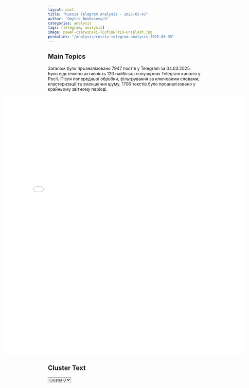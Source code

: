```yaml
---
layout: post
title: "Russia Telegram Analysis - 2025-03-05"
author: "Dmytro Bukhanevych"
categories: analysis
tags: [telegram, analysis]
image: pawel-czerwinski-76ofI8wFtLo-unsplash.jpg
permalink: "/analysis/russia-telegram-analysis-2025-03-05"
---
```


<style>
    /* Adjusting iframe-container styles */
    .wide-iframe-container {
        width: calc(100% + 30vw);  /* Extending the width */
        margin-left: -15vw;       /* Negative margin to push to the left */
        overflow: hidden;         /* In case the iframe content spills over */
    }

    .wide-iframe-container iframe {
        width: 100%;  /* Making the iframe take the full width of its container */
        border: none; /* Removing any borders from the iframe */
    }

    /* Toggle mechanism */
    .hidden {
        display: none;
    }
    
    .show-content-target:checked + .show-content {
        display: block;
    }
</style>

<h2>Main Topics</h2>
<p>Загалом було проаналізовано 7947 постів у Telegram за 04.03.2025. Було відстежено активність 120 найбільш популярних Telegram каналів у Росії. Після попередньої обробки, фільтрування за ключовими словами, кластеризації та зменшення шуму, 1706 текстів було проаналізовано у крайньому звітному періоді.</p>
<!-- Embedding Main Plotly Visualization -->
<div class="wide-iframe-container">
    <iframe src="{{site.baseurl}}/visualizations/2025-03-05/fig_topics_time.html" height="850"></iframe>
</div>


<h2>Cluster Text</h2>

<!-- Dropdown to select a cluster -->
<select id="clusterSelector" onchange="displayClusterText()">
<option value="0">Cluster 0</option><option value="1">Cluster 1</option><option value="2">Cluster 2</option><option value="3">Cluster 3</option><option value="4">Cluster 4</option><option value="5">Cluster 5</option><option value="6">Cluster 6</option><option value="7">Cluster 7</option>
</select>

<!-- Display area for the selected cluster's text -->
<div id="clusterTextDisplay" class="hidden"></div>

<script type="text/javascript">
    var clusterDetails = {"0": "<b>Total Posts:</b> 36<br><b>Date:</b> 2025-03-04 19:35:31+00:00<br><b>Author:</b> bbcrussian<br><b>Link:</b> https://t.me/s/bbcrussian/77380<br><b>Subscribers:</b> 405680<br><b>Text:</b> \u0422\u0435\u043a\u0441\u0442: Reuters: \u0423\u043a\u0440\u0430\u0438\u043d\u0430 \u0438 \u0421\u0428\u0410 \u043f\u043b\u0430\u043d\u0438\u0440\u0443\u044e\u0442 \u043f\u043e\u0434\u043f\u0438\u0441\u0430\u0442\u044c \u0441\u043e\u0433\u043b\u0430\u0448\u0435\u043d\u0438\u0435 \u043e \u043f\u043e\u043b\u0435\u0437\u043d\u044b\u0445 \u0438\u0441\u043a\u043e\u043f\u0430\u0435\u043c\u044b\u0445\u0410\u0434\u043c\u0438\u043d\u0438\u0441\u0442\u0440\u0430\u0446\u0438\u044f \u043f\u0440\u0435\u0437\u0438\u0434\u0435\u043d\u0442\u0430 \u0421\u0428\u0410 \u0414\u043e\u043d\u0430\u043b\u044c\u0434\u0430 \u0422\u0440\u0430\u043c\u043f\u0430 \u043f\u043b\u0430\u043d\u0438\u0440\u0443\u0435\u0442 \u043f\u043e\u0434\u043f\u0438\u0441\u0430\u0442\u044c \u0441\u043e\u0433\u043b\u0430\u0448\u0435\u043d\u0438\u0435 \u0441 \u041a\u0438\u0435\u0432\u043e\u043c \u043e \u0434\u043e\u0441\u0442\u0443\u043f\u0435 \u0421\u043e\u0435\u0434\u0438\u043d\u0435\u043d\u043d\u044b\u0445 \u0428\u0442\u0430\u0442\u043e\u0432 \u043a \u0443\u043a\u0440\u0430\u0438\u043d\u0441\u043a\u0438\u043c \u043c\u0438\u043d\u0435\u0440\u0430\u043b\u044c\u043d\u044b\u043c \u0440\u0435\u0441\u0443\u0440\u0441\u0430\u043c, \u0441\u043e\u043e\u0431\u0449\u0438\u043b\u0438 \u0430\u0433\u0435\u043d\u0442\u0441\u0442\u0432\u0443 Reuters \u0447\u0435\u0442\u044b\u0440\u0435 \u0447\u0435\u043b\u043e\u0432\u0435\u043a\u0430, \u0437\u043d\u0430\u043a\u043e\u043c\u044b\u0435 \u0441 \u0441\u0438\u0442\u0443\u0430\u0446\u0438\u0435\u0439.\u041f\u043e \u0434\u0430\u043d\u043d\u044b\u043c \u0442\u0440\u0435\u0445 \u0438\u0441\u0442\u043e\u0447\u043d\u0438\u043a\u043e\u0432 \u0438\u0437\u0434\u0430\u043d\u0438\u044f, \u043f\u0440\u0435\u0437\u0438\u0434\u0435\u043d\u0442 \u0422\u0440\u0430\u043c\u043f \u0441\u043a\u0430\u0437\u0430\u043b \u0441\u0432\u043e\u0438\u043c \u0441\u043e\u0432\u0435\u0442\u043d\u0438\u043a\u0430\u043c, \u0447\u0442\u043e \u0445\u043e\u0447\u0435\u0442 \u043e\u0431\u044a\u044f\u0432\u0438\u0442\u044c \u043e \u0441\u0434\u0435\u043b\u043a\u0435 \u0432 \u0441\u0432\u043e\u0435\u043c \u0432\u044b\u0441\u0442\u0443\u043f\u043b\u0435\u043d\u0438\u0438 \u043f\u0435\u0440\u0435\u0434 \u041a\u043e\u043d\u0433\u0440\u0435\u0441\u0441\u043e\u043c \u0432\u043e \u0432\u0442\u043e\u0440\u043d\u0438\u043a \u0432\u0435\u0447\u0435\u0440\u043e\u043c.\u041e\u0434\u043d\u0430\u043a\u043e \u0438\u0441\u0442\u043e\u0447\u043d\u0438\u043a\u0438 Reuters \u0443\u043a\u0430\u0437\u044b\u0432\u0430\u044e\u0442, \u0447\u0442\u043e \u0441\u043e\u0433\u043b\u0430\u0448\u0435\u043d\u0438\u0435 \u0435\u0449\u0435 \u043d\u0435 \u043f\u043e\u0434\u043f\u0438\u0441\u0430\u043d\u043e \u0438 \u0441\u0438\u0442\u0443\u0430\u0446\u0438\u044f \u043c\u043e\u0436\u0435\u0442 \u0438\u0437\u043c\u0435\u043d\u0438\u0442\u044c\u0441\u044f.\ud83d\udd17 Telegram | WhatsApp | YouTube | \u0420\u0430\u0441\u0441\u044b\u043b\u043a\u0430 | \u0421\u0430\u0439\u0442 \u0431\u0435\u0437 VPN", "1": "<b>Total Posts:</b> 714<br><b>Date:</b> 2025-03-04 08:27:57+00:00<br><b>Author:</b> olegtsarov<br><b>Link:</b> https://t.me/s/olegtsarov/24338<br><b>Subscribers:</b> 366763<br><b>Text:</b> \u0422\u0435\u043a\u0441\u0442: \u0421\u0428\u0410 \u043f\u0440\u0438\u043e\u0441\u0442\u0430\u043d\u0430\u0432\u043b\u0438\u0432\u0430\u044e\u0442 \u043e\u043a\u0430\u0437\u0430\u043d\u0438\u0435 \u0432\u043e\u0435\u043d\u043d\u043e\u0439 \u043f\u043e\u043c\u043e\u0449\u0438 \u0423\u043a\u0440\u0430\u0438\u043d\u0435. \u0421 \u0444\u043e\u0440\u043c\u0443\u043b\u0438\u0440\u043e\u0432\u043a\u043e\u0439 \u2014 \u00ab\u0434\u043e \u0442\u0435\u0445 \u043f\u043e\u0440, \u043f\u043e\u043a\u0430 \u0422\u0440\u0430\u043c\u043f \u043d\u0435 \u0443\u0431\u0435\u0434\u0438\u0442\u0441\u044f \u0432 \u0441\u0442\u0440\u0435\u043c\u043b\u0435\u043d\u0438\u0438 \u0417\u0435\u043b\u0435\u043d\u0441\u043a\u043e\u0433\u043e \u043a \u043c\u0438\u0440\u0443\u00bb, \u2014 \u043f\u0438\u0448\u0435\u0442 Wall Street Journal.\u0420\u0435\u0448\u0435\u043d\u0438\u0435 \u0431\u044b\u043b\u043e \u043f\u0440\u0438\u043d\u044f\u0442\u043e \u043f\u043e\u0441\u043b\u0435 \u043d\u0435\u0441\u043a\u043e\u043b\u044c\u043a\u0438\u0445 \u0441\u043e\u0432\u0435\u0449\u0430\u043d\u0438\u0439 \u0432\u043d\u0443\u0442\u0440\u0438 \u0430\u0434\u043c\u0438\u043d\u0438\u0441\u0442\u0440\u0430\u0446\u0438\u0438, \u0435\u0433\u043e \u043f\u043e\u0434\u0434\u0435\u0440\u0436\u0430\u043b\u0438 \u0432\u0441\u0435 \u0441\u043e\u0432\u0435\u0442\u043d\u0438\u043a\u0438 \u0422\u0440\u0430\u043c\u043f\u0430 \u043f\u043e \u043d\u0430\u0446\u0438\u043e\u043d\u0430\u043b\u044c\u043d\u043e\u0439 \u0431\u0435\u0437\u043e\u043f\u0430\u0441\u043d\u043e\u0441\u0442\u0438.\u0423 \u043a\u043e\u043c\u0430\u043d\u0434\u044b \u0422\u0440\u0430\u043c\u043f\u0430, \u043f\u043e \u0441\u043b\u043e\u0432\u0430\u043c \u0438\u0441\u0442\u043e\u0447\u043d\u0438\u043a\u043e\u0432 WSJ, \u0441\u043b\u043e\u0436\u0438\u043b\u043e\u0441\u044c \u0432\u043f\u0435\u0447\u0430\u0442\u043b\u0435\u043d\u0438\u0435, \u0447\u0442\u043e \u0423\u043a\u0440\u0430\u0438\u043d\u0430 \u043d\u0435 \u0432\u043e\u0441\u043f\u0440\u0438\u043d\u0438\u043c\u0430\u0435\u0442 \u0432\u0441\u0435\u0440\u044c\u0435\u0437 \u043d\u0430\u043c\u0435\u0440\u0435\u043d\u0438\u0435 \u0421\u0428\u0410 \u043f\u0440\u0435\u043a\u0440\u0430\u0442\u0438\u0442\u044c \u0432\u043e\u0439\u043d\u0443. \u041f\u0440\u0438\u043e\u0441\u0442\u0430\u043d\u043e\u0432\u043a\u0430 \u043f\u043e\u043c\u043e\u0449\u0438 \u0434\u043e\u043b\u0436\u043d\u0430, \u043f\u043e \u043c\u043d\u0435\u043d\u0438\u044e \u0441\u043e\u0431\u0435\u0441\u0435\u0434\u043d\u0438\u043a\u043e\u0432 \u0438\u0437\u0434\u0430\u043d\u0438\u044f, \u043e\u043a\u043e\u043d\u0447\u0430\u0442\u0435\u043b\u044c\u043d\u043e \u043e\u0442\u0440\u0435\u0437\u0432\u0438\u0442\u044c \u041a\u0438\u0435\u0432. \u0412\u0447\u0435\u0440\u0430\u0448\u043d\u0435\u0435 \u0437\u0430\u044f\u0432\u043b\u0435\u043d\u0438\u0435 \u0417\u0435\u043b\u0435\u043d\u0441\u043a\u043e\u0433\u043e \u043e \u0442\u043e\u043c, \u0447\u0442\u043e \u0432\u043e\u0439\u043d\u0430 \u0434\u0430\u043b\u0435\u043a\u0430 \u043e\u0442 \u0437\u0430\u0432\u0435\u0440\u0448\u0435\u043d\u0438\u044f, \u0443\u0431\u0435\u0434\u0438\u043b\u043e \u0422\u0440\u0430\u043c\u043f\u0430 \u0432 \u0442\u043e\u043c, \u0447\u0442\u043e \u0443\u043a\u0440\u0430\u0438\u043d\u0441\u043a\u0438\u0439 \u043f\u0440\u0435\u0437\u0438\u0434\u0435\u043d\u0442 \u0430\u0431\u0441\u043e\u043b\u044e\u0442\u043d\u043e \u043d\u0435 \u043f\u043e\u043d\u0438\u043c\u0430\u0435\u0442 \u0442\u0435\u043a\u0443\u0449\u0435\u0439 \u043f\u043e\u043b\u0438\u0442\u0438\u043a\u0438 \u0421\u0428\u0410.\u0418\u043d\u0442\u0435\u0440\u0435\u0441\u043d\u043e, \u0447\u0442\u043e, \u043f\u043e \u0438\u043d\u0444\u043e\u0440\u043c\u0430\u0446\u0438\u0438 WSJ, \u0433\u043e\u0441\u0441\u0435\u043a\u0440\u0435\u0442\u0430\u0440\u044c \u041c\u0430\u0440\u043a\u043e \u0420\u0443\u0431\u0438\u043e \u0440\u0430\u043d\u0435\u0435 \u043f\u043e\u0434\u043f\u0438\u0441\u0430\u043b \u043f\u0440\u0438\u043a\u0430\u0437, \u043a\u043e\u0442\u043e\u0440\u044b\u0439 \u043f\u043e\u0437\u0432\u043e\u043b\u044f\u043b \u0438\u0441\u043a\u043b\u044e\u0447\u0438\u0442\u044c \u0423\u043a\u0440\u0430\u0438\u043d\u0443 \u0438\u0437 \u0432\u0432\u0435\u0434\u0451\u043d\u043d\u043e\u0433\u043e \u0422\u0440\u0430\u043c\u043f\u043e\u043c \u043e\u0431\u0449\u0435\u0433\u043e \u0437\u0430\u043f\u0440\u0435\u0442\u0430 \u043d\u0430 \u0438\u043d\u043e\u0441\u0442\u0440\u0430\u043d\u043d\u0443\u044e \u043f\u043e\u043c\u043e\u0449\u044c. \u041e\u0434\u043d\u0430\u043a\u043e \u0432\u044b\u0441\u043e\u043a\u043e\u043f\u043e\u0441\u0442\u0430\u0432\u043b\u0435\u043d\u043d\u044b\u0439 \u0441\u043e\u0442\u0440\u0443\u0434\u043d\u0438\u043a \u0413\u043e\u0441\u0434\u0435\u043f\u0430\u0440\u0442\u0430\u043c\u0435\u043d\u0442\u0430 \u041f\u0438\u0442\u0435\u0440 \u041c\u0430\u0440\u043e\u043a\u043a\u043e \u043f\u0440\u043e\u0441\u0442\u043e \u043d\u0435 \u043f\u0435\u0440\u0435\u0434\u0430\u043b \u0441\u043e\u043e\u0442\u0432\u0435\u0442\u0441\u0442\u0432\u0443\u044e\u0449\u0435\u0435 \u043f\u0438\u0441\u044c\u043c\u043e \u0432 \u041f\u0435\u043d\u0442\u0430\u0433\u043e\u043d \u2014 \u0438 \u0442\u0430\u043c \u043d\u0435 \u0443\u0437\u043d\u0430\u043b\u0438, \u0447\u0442\u043e \u043f\u043e\u043c\u043e\u0449\u044c \u0423\u043a\u0440\u0430\u0438\u043d\u0435 \u043c\u043e\u0436\u043d\u043e \u043f\u0440\u043e\u0434\u043e\u043b\u0436\u0430\u0442\u044c. \u041c\u0430\u0440\u043e\u043a\u043a\u043e \u043d\u0430\u0437\u044b\u0432\u0430\u044e\u0442 \u0441\u0430\u043c\u044b\u043c \u0432\u043b\u0438\u044f\u0442\u0435\u043b\u044c\u043d\u044b\u043c \u0447\u0435\u043b\u043e\u0432\u0435\u043a\u043e\u043c \u0432 \u0413\u043e\u0441\u0434\u0435\u043f\u0435, \u0438\u043c\u0435\u043d\u043d\u043e \u043e\u043d \u0437\u0430\u043d\u0438\u043c\u0430\u0435\u0442\u0441\u044f \u0440\u0430\u0437\u0433\u0440\u043e\u043c\u043e\u043c USAID, \u0432 \u043a\u043e\u0442\u043e\u0440\u043e\u043c \u0440\u0430\u043d\u0435\u0435 \u0440\u0430\u0431\u043e\u0442\u0430\u043b. \u041c\u0430\u0440\u043e\u043a\u043a\u043e \u0447\u0430\u0441\u0442\u043e \u0445\u0430\u0440\u0430\u043a\u0442\u0435\u0440\u0438\u0437\u0443\u044e\u0442 \u043a\u0430\u043a \u00ab\u0445\u0440\u0438\u0441\u0442\u0438\u0430\u043d\u0441\u043a\u043e\u0433\u043e \u043d\u0430\u0446\u0438\u043e\u043d\u0430\u043b\u0438\u0441\u0442\u0430\u00bb, \u043f\u0440\u0438\u043e\u0440\u0438\u0442\u0435\u0442\u043e\u043c \u0434\u043b\u044f \u043a\u043e\u0442\u043e\u0440\u043e\u0433\u043e \u044f\u0432\u043b\u044f\u0435\u0442\u0441\u044f \u043f\u043e\u0434\u0434\u0435\u0440\u0436\u043a\u0430 \u043a\u043e\u043d\u0441\u0435\u0440\u0432\u0430\u0442\u0438\u0432\u043d\u044b\u0445 \u0445\u0440\u0438\u0441\u0442\u0438\u0430\u043d\u0441\u043a\u0438\u0445 \u043e\u0440\u0433\u0430\u043d\u0438\u0437\u0430\u0446\u0438\u0439 \u0438 \u0441\u0442\u0440\u0443\u043a\u0442\u0443\u0440 \u043f\u043e \u0432\u0441\u0435\u043c\u0443 \u043c\u0438\u0440\u0443.\u041c\u043e\u043b\u043e\u0434\u0435\u0446 \u041c\u0430\u0440\u043e\u043a\u043a\u043e! \u041e\u0431\u0440\u0430\u0442\u0438\u0442\u0435 \u043d\u0430 \u043d\u0435\u0433\u043e \u0432\u043d\u0438\u043c\u0430\u043d\u0438\u0435. \u041f\u0440\u0430\u0432\u0438\u043b\u044c\u043d\u044b\u0439 \u0447\u0435\u043b\u043e\u0432\u0435\u043a. \u041e\u043b\u0435\u0433 \u0426\u0430\u0440\u0451\u0432. \u041f\u043e\u0434\u043f\u0438\u0441\u0430\u0442\u044c\u0441\u044f.", "2": "<b>Total Posts:</b> 98<br><b>Date:</b> 2025-03-04 19:35:12+00:00<br><b>Author:</b> ssrossiiskiinovosti<br><b>Link:</b> https://t.me/s/ssrossiiskiinovosti/1211<br><b>Subscribers:</b> 617254<br><b>Text:</b> \u0422\u0435\u043a\u0441\u0442: \u26a1\ufe0f\u0421\u0428\u0410 \u043d\u0430\u0447\u0430\u043b\u0438 \u0442\u043e\u0440\u0433\u043e\u0432\u0443\u044e \u0432\u043e\u0439\u043d\u0443 \u043f\u0440\u043e\u0442\u0438\u0432 \u041a\u0430\u043d\u0430\u0434\u044b, \u041e\u0442\u0442\u0430\u0432\u0430 \u0432\u0432\u0435\u043b\u0430 \u043e\u0442\u0432\u0435\u0442\u043d\u044b\u0435 \u043f\u043e\u0448\u043b\u0438\u043d\u044b \u043f\u0440\u043e\u0442\u0438\u0432 \u0412\u0430\u0448\u0438\u043d\u0433\u0442\u043e\u043d\u0430, \u2014 \u043f\u0440\u0435\u043c\u044c\u0435\u0440-\u043c\u0438\u043d\u0438\u0441\u0442\u0440 \u041a\u0430\u043d\u0430\u0434\u044b \u0422\u0440\u044e\u0434\u043e.\u0422\u0440\u044e\u0434\u043e \u0437\u0430\u044f\u0432\u0438\u043b, \u0447\u0442\u043e \u041a\u0430\u043d\u0430\u0434\u0430 \u0432\u0432\u043e\u0434\u0438\u0442 25% \u043f\u043e\u0448\u043b\u0438\u043d\u044b \u043f\u0440\u043e\u0442\u0438\u0432 \u0430\u043c\u0435\u0440\u0438\u043a\u0430\u043d\u0441\u043a\u0438\u0445 \u0442\u043e\u0432\u0430\u0440\u043e\u0432 \u0441\u0442\u043e\u0438\u043c\u043e\u0441\u0442\u044c\u044e \u0432 155 \u043c\u0438\u043b\u043b\u0438\u0430\u0440\u0434\u043e\u0432 \u0434\u043e\u043b\u043b\u0430\u0440\u043e\u0432.\u041a\u0430\u043d\u0430\u0434\u0430 \u043f\u043e\u0434\u0430\u043b\u0430 \u0438\u0441\u043a \u0432 \u0412\u0422\u041e \u0438\u0437-\u0437\u0430 \u0432\u0432\u0435\u0434\u0435\u043d\u0438\u044f \u0421\u0428\u0410 \u0442\u0430\u0440\u0438\u0444\u043e\u0432 \u043d\u0430 \u043a\u0430\u043d\u0430\u0434\u0441\u043a\u0438\u0435 \u0442\u043e\u0432\u0430\u0440\u044b, \u0434\u043e\u0431\u0430\u0432\u0438\u043b \u043e\u043d.\ud83c\udf99\u0421\u0438\u043b\u0430 \u0421\u043b\u043e\u0432\u0430", "3": "<b>Total Posts:</b> 456<br><b>Date:</b> 2025-03-04 06:47:58+00:00<br><b>Author:</b> olegtsarov<br><b>Link:</b> https://t.me/s/olegtsarov/24316<br><b>Subscribers:</b> 366763<br><b>Text:</b> \u0422\u0435\u043a\u0441\u0442: \u0417\u0430 \u043d\u043e\u0447\u044c \u043d\u0430\u0448\u0430 \u041f\u0412\u041e \u043f\u0435\u0440\u0435\u0445\u0432\u0430\u0442\u0438\u043b\u0430/\u0443\u043d\u0438\u0447\u0442\u043e\u0436\u0438\u043b\u0430 18 \u0443\u043a\u0440\u0430\u0438\u043d\u0441\u043a\u0438\u0445 \u0411\u041f\u041b\u0410: 10 \u2013 \u043d\u0430\u0434 \u0420\u043e\u0441\u0442\u043e\u0432\u0441\u043a\u043e\u0439 \u043e\u0431\u043b, \u0442\u0440\u0438 \u2013 \u043d\u0430\u0434 \u0412\u043e\u0440\u043e\u043d\u0435\u0436\u0441\u043a\u043e\u0439, \u0434\u0432\u0430 \u2013 \u043d\u0430\u0434 \u0421\u0430\u043c\u0430\u0440\u0441\u043a\u043e\u0439 \u0438 \u043f\u043e \u043e\u0434\u043d\u043e\u043c\u0443 \u0411\u041f\u041b\u0410 \u2013 \u043d\u0430\u0434 \u041a\u0443\u0440\u0441\u043a\u043e\u0439, \u0411\u0435\u043b\u0433\u043e\u0440\u043e\u0434\u0441\u043a\u043e\u0439 \u0438 \u0410\u0441\u0442\u0440\u0430\u0445\u0430\u043d\u0441\u043a\u043e\u0439 \u043e\u0431\u043b.\u25aa\ufe0f\u0418\u0437-\u0437\u0430 \u0430\u0442\u0430\u043a\u0438 \u0434\u0440\u043e\u043d\u043e\u0432 \u0437\u0430\u0433\u043e\u0440\u0435\u043b\u0441\u044f \u043d\u0435\u0444\u0442\u0435\u043f\u0440\u043e\u0432\u043e\u0434, \u0430 \u0442\u0430\u043a\u0436\u0435 \u0441\u043a\u043b\u0430\u0434 \u043d\u0430 \u043f\u0440\u043e\u043c\u043f\u0440\u0435\u0434\u043f\u0440\u0438\u044f\u0442\u0438\u0438 \u0432 \u0420\u043e\u0441\u0442\u043e\u0432\u0441\u043a\u043e\u0439 \u043e\u0431\u043b. \u041f\u0435\u0440\u0441\u043e\u043d\u0430\u043b \u044d\u0432\u0430\u043a\u0443\u0438\u0440\u043e\u0432\u0430\u043d,\u043f\u043e\u0436\u0430\u0440\u044b \u043b\u043e\u043a\u0430\u043b\u0438\u0437\u043e\u0432\u0430\u043d\u044b (\u0444\u043e\u0442\u043e 1-3). \u0416\u0438\u0442\u0435\u043b\u0438 \u041d\u043e\u0432\u043e\u0448\u0430\u0445\u0442\u0438\u043d\u0441\u043a\u0430 \u0441\u043e\u043e\u0431\u0449\u0430\u043b\u0438 \u043e \u0432\u0437\u0440\u044b\u0432\u0430\u0445. \u25aa\ufe0f\u041f\u043e \u043a\u0430\u0434\u0440\u0430\u043c \u043c\u0435\u0441\u0442\u043d\u044b\u0445 \u0436\u0438\u0442\u0435\u043b\u0435\u0439 \u043c\u043e\u0436\u043d\u043e \u043f\u0440\u0435\u0434\u043f\u043e\u043b\u043e\u0436\u0438\u0442\u044c \u043e\u0431 \u0430\u0442\u0430\u043a\u0435 \u043d\u0430 \u041d\u041f\u0417 \u0432 \u0421\u044b\u0437\u0440\u0430\u043d\u0438. \u041e\u0434\u043d\u0430\u043a\u043e \u043e\u0444\u0438\u0446\u0438\u0430\u043b\u044c\u043d\u043e\u0439 \u0438\u043d\u0444\u043e\u0440\u043c\u0430\u0446\u0438\u0438 \u043e \u043f\u043e\u0436\u0430\u0440\u0435 \u0437\u0430\u0432\u043e\u0434\u0435 \u043d\u0435 \u0431\u044b\u043b\u043e. \u25aa\ufe0f\u0412\u0435\u0447\u0435\u0440\u043e\u043c \u0431\u0435\u0441\u043f\u0438\u043b\u043e\u0442\u043d\u0438\u043a\u0438 \u043d\u0430\u043d\u0435\u0441\u043b\u0438 \u0443\u0434\u0430\u0440 \u043f\u043e \u043f\u044f\u0442\u0438 \u0441\u0451\u043b\u0430\u043c \u0411\u0435\u043b\u0433\u043e\u0440\u043e\u0434\u0441\u043a\u043e\u0439 \u043e\u0431\u043b (\u0444\u043e\u0442\u043e 4). \u0412 \u0441\u0435\u043b\u0435 \u0420\u0435\u043f\u044f\u0445\u043e\u0432\u043a\u0430 \u0434\u0440\u043e\u043d \u0443\u0434\u0430\u0440\u0438\u043b \u043f\u043e \u0434\u0432\u0438\u0436\u0443\u0449\u0435\u043c\u0443\u0441\u044f \u043b\u0435\u0433\u043a\u043e\u0432\u043e\u043c\u0443 \u0430\u0432\u0442\u043e\u043c\u043e\u0431\u0438\u043b\u044e. \u0420\u0430\u043d\u0435\u043d\u044b \u0434\u0432\u043e\u0435\u25aa\ufe0f\u041f\u043e \u0414\u041d\u0420 \u043f\u0440\u043e\u0442\u0438\u0432\u043d\u0438\u043a \u0432\u044b\u043f\u0443\u0441\u0442\u0438\u043b 67 \u0431\u043e\u0435\u043f\u0440\u0438\u043f\u0430\u0441\u043e\u0432. \u041f\u043e\u0433\u0438\u0431 \u043c\u0438\u0440\u043d\u044b\u0439 \u0436\u0438\u0442\u0435\u043b\u044c, \u0442\u0440\u0438 \u0447\u0435\u043b\u043e\u0432\u0435\u043a\u0430 \u0440\u0430\u043d\u0435\u043d\u044b. \u25aa\ufe0f\u0412\u0447\u0435\u0440\u0430\u0448\u043d\u0438\u043c\u0438 \u043e\u0431\u0441\u0442\u0440\u0435\u043b\u0430\u043c\u0438 \u0440\u0430\u043d\u0435\u043d\u044b \u0442\u0440\u0438 \u043c\u0438\u0440\u043d\u044b\u0445 \u0436\u0438\u0442\u0435\u043b\u044f \u0425\u0435\u0440\u0441\u043e\u043d\u0441\u043a\u043e\u0439 \u043e\u0431\u043b. \u041d\u0435\u0441\u043c\u043e\u0442\u0440\u044f \u043d\u0430 \u043c\u0438\u043d\u043e\u043c\u0435\u0442\u043d\u044b\u0435 \u043e\u0431\u0441\u0442\u0440\u0435\u043b\u044b, \u043f\u0440\u043e\u0434\u043e\u043b\u0436\u0430\u044e\u0442 \u0440\u0430\u0431\u043e\u0442\u0430\u044e\u0442 \u043a\u043e\u043c\u043c\u0443\u043d\u0430\u043b\u044c\u043d\u044b\u0435 \u0441\u043b\u0443\u0436\u0431\u044b \u041d\u043e\u0432\u044b\u0439 \u041a\u0430\u0445\u043e\u0432\u043a\u0438 (\u0444\u043e\u0442\u043e 5). \u25aa\ufe0f\u041c\u0430\u0441\u0441\u043e\u0432\u044b\u0439 \u043d\u0430\u043b\u0435\u0442 \u0434\u0440\u043e\u043d\u043e\u0432 \u043f\u043e \u0442\u0435\u0440\u0440\u0438\u0442\u043e\u0440\u0438\u0438 \u041b\u041d\u0420 \u043f\u0440\u0438\u0432\u0435\u043b \u043a \u0433\u0438\u0431\u0435\u043b\u0438 \u043c\u0438\u0440\u043d\u043e\u0433\u043e \u0436\u0438\u0442\u0435\u043b\u044f, \u0435\u0449\u0435 \u0432\u043e\u0441\u0435\u043c\u044c \u0440\u0430\u043d\u0435\u043d\u044b (\u0432\u0438\u0434\u0435\u043e 6). \u0418\u0437-\u0437\u0430 \u0443\u0433\u0440\u043e\u0437 \u0430\u0442\u0430\u043a \u0411\u041f\u041b\u0410 \u0441 \u0441\u0435\u0433\u043e\u0434\u043d\u044f\u0448\u043d\u0435\u0433\u043e \u0434\u043d\u044f \u043f\u0440\u0438\u043e\u0441\u0442\u0430\u043d\u0430\u0432\u043b\u0438\u0432\u0430\u0435\u0442\u0441\u044f \u0434\u0432\u0438\u0436\u0435\u043d\u0438\u0435 \u0442\u0440\u0430\u043d\u0441\u043f\u043e\u0440\u0442\u0430 \u0432 \u0421\u0432\u0430\u0442\u043e\u0432\u0441\u043a\u043e\u043c \u043e\u043a\u0440\u0443\u0433\u0435.\u041e\u043b\u0435\u0433 \u0426\u0430\u0440\u0451\u0432. \u041f\u043e\u0434\u043f\u0438\u0441\u0430\u0442\u044c\u0441\u044f.", "4": "<b>Total Posts:</b> 49<br><b>Date:</b> 2025-03-04 16:44:05+00:00<br><b>Author:</b> readovkanews<br><b>Link:</b> https://t.me/s/readovkanews/93675<br><b>Subscribers:</b> 2720635<br><b>Text:</b> \u0422\u0435\u043a\u0441\u0442: \u2757\ufe0f\u041f\u0443\u0442\u0438\u043d \u0441\u043e\u0433\u043b\u0430\u0441\u0438\u043b\u0441\u044f \u0432\u044b\u0441\u0442\u0443\u043f\u0438\u0442\u044c \u043f\u043e\u0441\u0440\u0435\u0434\u043d\u0438\u043a\u043e\u043c \u043c\u0435\u0436\u0434\u0443 \u0418\u0440\u0430\u043d\u043e\u043c \u0438 \u0421\u0428\u0410 \u043d\u0430 \u043f\u0435\u0440\u0435\u0433\u043e\u0432\u043e\u0440\u0430\u0445 \u043f\u043e \u043e\u0431\u0441\u0443\u0436\u0434\u0435\u043d\u0438\u044e \u044f\u0434\u0435\u0440\u043d\u043e\u0433\u043e \u043e\u0440\u0443\u0436\u0438\u044f\u041f\u0440\u0435\u0441\u0441-\u0441\u0435\u043a\u0440\u0435\u0442\u0430\u0440\u044c \u043f\u0440\u0435\u0437\u0438\u0434\u0435\u043d\u0442\u0430 \u0420\u0424 \u041f\u0435\u0441\u043a\u043e\u0432 \u0441\u043e\u043e\u0431\u0449\u0438\u043b, \u0447\u0442\u043e \u0412\u043b\u0430\u0434\u0438\u043c\u0438\u0440 \u041f\u0443\u0442\u0438\u043d \u0441\u043e\u0433\u043b\u0430\u0441\u0438\u043b\u0441\u044f \u0432\u044b\u0441\u0442\u0443\u043f\u0438\u0442\u044c \u043f\u043e\u0441\u0440\u0435\u0434\u043d\u0438\u043a\u043e\u043c \u043c\u0435\u0436\u0434\u0443 \u0418\u0440\u0430\u043d\u043e\u043c \u0438 \u0421\u0428\u0410 \u043d\u0430 \u043f\u0435\u0440\u0435\u0433\u043e\u0432\u043e\u0440\u0430\u0445 \u043f\u043e \u043e\u0431\u0441\u0443\u0436\u0434\u0435\u043d\u0438\u044e \u044f\u0434\u0435\u0440\u043d\u043e\u0433\u043e \u043e\u0440\u0443\u0436\u0438\u044f. \u041f\u043e\u043c\u043e\u0449\u043d\u0438\u043a \u043f\u0440\u0435\u0437\u0438\u0434\u0435\u043d\u0442\u0430 \u0423\u0448\u0430\u043a\u043e\u0432 \u0442\u0430\u043a\u0436\u0435 \u0440\u0430\u0441\u0441\u043a\u0430\u0437\u0430\u043b \u043f\u0440\u0435\u0441\u0441\u0435, \u0447\u0442\u043e \u043f\u0440\u0435\u0434\u0441\u0442\u0430\u0432\u0438\u0442\u0435\u043b\u0438 \u0420\u043e\u0441\u0441\u0438\u0438 \u0438 \u0421\u0428\u0410 \u0432 \u042d\u0440-\u0420\u0438\u044f\u0434\u0435 \u0434\u043e\u0433\u043e\u0432\u043e\u0440\u0438\u043b\u0438\u0441\u044c \u043f\u0440\u043e\u0432\u0435\u0441\u0442\u0438 \u043e\u0442\u0434\u0435\u043b\u044c\u043d\u044b\u0435 \u043f\u0435\u0440\u0435\u0433\u043e\u0432\u043e\u0440\u044b \u043f\u043e \u0441\u0438\u0442\u0443\u0430\u0446\u0438\u0438 \u0432\u043e\u043a\u0440\u0443\u0433 \u0418\u0440\u0430\u043d\u0430.", "5": "<b>Total Posts:</b> 35<br><b>Date:</b> 2025-03-04 13:51:10+00:00<br><b>Author:</b> shot_shot<br><b>Link:</b> https://t.me/s/shot_shot/78008<br><b>Subscribers:</b> 1246674<br><b>Text:</b> \u0422\u0435\u043a\u0441\u0442: \u0412\u043b\u0430\u0434\u0438\u043c\u0438\u0440 \u041f\u0443\u0442\u0438\u043d \u043f\u0440\u043e\u0432\u043e\u0434\u0438\u0442 \u043f\u0435\u0440\u0435\u0433\u043e\u0432\u043e\u0440\u044b \u0441 \u043f\u0440\u0435\u043c\u044c\u0435\u0440-\u043c\u0438\u043d\u0438\u0441\u0442\u0440\u043e\u043c \u041c\u044c\u044f\u043d\u043c\u044b\u0412 \u0445\u043e\u0434\u0435 \u0431\u0435\u0441\u0435\u0434\u044b \u043f\u0440\u0435\u0437\u0438\u0434\u0435\u043d\u0442 \u0420\u043e\u0441\u0441\u0438\u0438 \u043f\u043e\u0431\u043b\u0430\u0433\u043e\u0434\u0430\u0440\u0438\u043b \u0437\u0430 \u0448\u0435\u0441\u0442\u044c \u0441\u043b\u043e\u043d\u044f\u0442, \u043a\u043e\u0442\u043e\u0440\u044b\u0445 \u041c\u044c\u044f\u043d\u043c\u0430 \u043f\u043e\u0434\u0430\u0440\u0438\u043b\u0430 \u041c\u043e\u0441\u043a\u0432\u0435 \u0432 \u043f\u0440\u043e\u0448\u043b\u043e\u043c \u0433\u043e\u0434\u0443. \u0421\u0435\u0433\u043e\u0434\u043d\u044f \u043f\u0440\u0435\u043c\u044c\u0435\u0440 \u041c\u044c\u044f\u043d\u043c\u044b \u041c\u0438\u043d \u0410\u0443\u043d \u0425\u043b\u0430\u0439\u043d \u0442\u0430\u043a\u0436\u0435 \u043f\u0440\u0438\u0435\u0445\u0430\u043b \u0441 \u043f\u043e\u0434\u0430\u0440\u043a\u043e\u043c \u2014 \u043e\u043d \u0432\u0440\u0443\u0447\u0438\u043b \u041f\u0443\u0442\u0438\u043d\u0443 \u0441\u0442\u0430\u0440\u0438\u043d\u043d\u0443\u044e \u043a\u043d\u0438\u0433\u0443, \u0432 \u043d\u0435\u0439 \u0437\u0430\u043a\u043b\u0430\u0434\u043a\u043e\u0439 \u0437\u0430\u043b\u043e\u0436\u0435\u043d\u044b \u0441\u0442\u0440\u0430\u043d\u0438\u0446\u044b \u0441 \u0442\u0435\u043a\u0441\u0442\u043e\u043c \u043d\u0430 \u0440\u0443\u0441\u0441\u043a\u043e\u043c \u044f\u0437\u044b\u043a\u0435.\u0412 \u0445\u043e\u0434\u0435 \u0432\u0441\u0442\u0440\u0435\u0447\u0438 \u043f\u0440\u0435\u0437\u0438\u0434\u0435\u043d\u0442 \u0420\u043e\u0441\u0441\u0438\u0438 \u043e\u0442\u043c\u0435\u0442\u0438\u043b, \u0447\u0442\u043e \u043e\u0442\u043d\u043e\u0448\u0435\u043d\u0438\u044f \u0420\u0424 \u0438 \u041c\u044c\u044f\u043d\u043c\u044b \u0440\u0430\u0437\u0432\u0438\u0432\u0430\u044e\u0442\u0441\u044f \u043f\u043e\u0441\u0442\u0443\u043f\u0430\u0442\u0435\u043b\u044c\u043d\u043e, \u043f\u043e\u0442\u0435\u043d\u0446\u0438\u0430\u043b \u043e\u0447\u0435\u043d\u044c \u0445\u043e\u0440\u043e\u0448\u0438\u0439. \u041f\u043e \u0441\u043b\u043e\u0432\u0430\u043c \u043f\u0440\u0435\u043c\u044c\u0435\u0440\u0430 \u041c\u044c\u044f\u043d\u043c\u044b, \u043e\u043d \u043d\u0435\u0441\u043a\u043e\u043b\u044c\u043a\u043e \u0440\u0430\u0437 \u043f\u0440\u0438\u0435\u0437\u0436\u0430\u043b \u0432 \u0420\u043e\u0441\u0441\u0438\u044e \u0438 \u0447\u0443\u0432\u0441\u0442\u0432\u0443\u0435\u0442 \u0441\u0435\u0431\u044f \u0437\u0434\u0435\u0441\u044c \u043d\u0435 \u043a\u0430\u043a \u0433\u043e\u0441\u0442\u044c, \u0430 \u043a\u0430\u043a \u0443 \u0441\u0435\u0431\u044f \u0434\u043e\u043c\u0430.\u263a \u041f\u043e\u0434\u043f\u0438\u0441\u044b\u0432\u0430\u0439\u0441\u044f \u043d\u0430 SHOT\ud83d\ude42 \u041f\u0440\u0438\u0441\u043b\u0430\u0442\u044c \u043d\u043e\u0432\u043e\u0441\u0442\u044c", "6": "<b>Total Posts:</b> 26<br><b>Date:</b> 2025-03-04 05:37:31+00:00<br><b>Author:</b> itsdonetsk<br><b>Link:</b> https://t.me/s/itsdonetsk/243677<br><b>Subscribers:</b> 577697<br><b>Text:</b> \u0422\u0435\u043a\u0441\u0442: \u0421\u0428\u0410 \u0440\u0430\u0441\u0441\u043c\u0430\u0442\u0440\u0438\u0432\u0430\u044e\u0442 \u0432\u043e\u0437\u043c\u043e\u0436\u043d\u043e\u0441\u0442\u044c \u0441\u043d\u044f\u0442\u0438\u044f \u0441\u0430\u043d\u043a\u0446\u0438\u0439 \u0441 \u0420\u043e\u0441\u0441\u0438\u0438\u041e\u0431 \u044d\u0442\u043e\u043c \u0441\u043e\u043e\u0431\u0449\u0430\u044e\u0442 \u0421\u041c\u0418.\u041f\u043e \u0434\u0430\u043d\u043d\u044b\u043c \u0438\u0441\u0442\u043e\u0447\u043d\u0438\u043a\u043e\u0432, \u0411\u0435\u043b\u044b\u0439 \u0434\u043e\u043c \u043f\u043e\u0440\u0443\u0447\u0438\u043b \u0413\u043e\u0441\u0434\u0435\u043f\u0443 \u0438 \u041c\u0438\u043d\u0444\u0438\u043d\u0443 \u043f\u043e\u0434\u0433\u043e\u0442\u043e\u0432\u0438\u0442\u044c \u0441\u043f\u0438\u0441\u043e\u043a \u043c\u0435\u0440, \u043a\u043e\u0442\u043e\u0440\u044b\u0435 \u043c\u043e\u0433\u0443\u0442 \u0431\u044b\u0442\u044c \u043e\u0441\u043b\u0430\u0431\u043b\u0435\u043d\u044b \u0432 \u0440\u0430\u043c\u043a\u0430\u0445 \u043f\u0435\u0440\u0435\u0433\u043e\u0432\u043e\u0440\u043e\u0432 \u043f\u043e \u0423\u043a\u0440\u0430\u0438\u043d\u0435. \u0421\u0435\u0439\u0447\u0430\u0441 \u043e\u0431\u0441\u0443\u0436\u0434\u0430\u044e\u0442 \u043e\u0442\u043c\u0435\u043d\u0443 \u043e\u0433\u0440\u0430\u043d\u0438\u0447\u0435\u043d\u0438\u0439 \u0434\u043b\u044f \u0440\u044f\u0434\u0430 \u043a\u043e\u043c\u043f\u0430\u043d\u0438\u0439 \u0438 \u043e\u0442\u0434\u0435\u043b\u044c\u043d\u044b\u0445 \u0440\u043e\u0441\u0441\u0438\u0439\u0441\u043a\u0438\u0445 \u043e\u043b\u0438\u0433\u0430\u0440\u0445\u043e\u0432.\u041f\u043e\u0434\u043f\u0438\u0441\u0430\u0442\u044c\u0441\u044f  |  \u041f\u0440\u0435\u0434\u043b\u043e\u0436\u0438\u0442\u044c \u043d\u043e\u0432\u043e\u0441\u0442\u044c", "7": "<b>Total Posts:</b> 22<br><b>Date:</b> 2025-03-04 09:03:25+00:00<br><b>Author:</b> slavaded1337<br><b>Link:</b> https://t.me/s/slavaded1337/71183<br><b>Subscribers:</b> 516854<br><b>Text:</b> \u0422\u0435\u043a\u0441\u0442: \u0415\u0432\u0440\u043e\u043a\u043e\u043c\u0438\u0441\u0441\u0438\u044f \u0445\u043e\u0447\u0435\u0442 \u043f\u0440\u0438\u0432\u043b\u0435\u0447\u044c \u20ac150 \u043c\u043b\u0440\u0434 \u0447\u0435\u0440\u0435\u0437 \u043a\u0440\u0435\u0434\u0438\u0442\u044b \u0434\u043b\u044f \u043f\u0440\u043e\u0438\u0437\u0432\u043e\u0434\u0441\u0442\u0432\u0430 \u0441\u0440\u0435\u0434\u0441\u0442\u0432 \u041f\u0412\u041e \u0432 \u0415\u0421 \u0438 \u043e\u0440\u0443\u0436\u0438\u044f \u0434\u043b\u044f \u0423\u043a\u0440\u0430\u0438\u043d\u044b.\u041e\u0431 \u044d\u0442\u043e\u043c \u0437\u0430\u044f\u0432\u0438\u043b\u0430 \u0423\u0440\u0441\u0443\u043b\u0430 \u0444\u043e\u043d \u0434\u0435\u0440 \u041b\u044f\u0439\u0435\u043d. \u041e\u043d\u0430 \u043f\u0440\u0435\u0434\u043b\u043e\u0436\u0438\u043b\u0430 \u043f\u043b\u0430\u043d \u043f\u0435\u0440\u0435\u0432\u043e\u043e\u0440\u0443\u0436\u0435\u043d\u0438\u044f \u0415\u0421 \u0441 \u0431\u044e\u0434\u0436\u0435\u0442\u043e\u043c 800 \u043c\u043b\u0440\u0434 \u0435\u0432\u0440\u043e, \u0430 \u0442\u0430\u043a\u0436\u0435 \u0432\u044b\u0441\u043a\u0430\u0437\u0430\u043b\u0430\u0441\u044c \u0437\u0430 \u043f\u043e\u0432\u044b\u0448\u0435\u043d\u0438\u0435 \u0441\u0442\u0440\u0430\u043d\u0430\u043c\u0438-\u0447\u043b\u0435\u043d\u0430\u043c\u0438 \u043e\u0431\u044a\u0435\u0434\u0438\u043d\u0435\u043d\u0438\u044f \u0440\u0430\u0441\u0445\u043e\u0434\u043e\u0432 \u043d\u0430 \u043e\u0431\u043e\u0440\u043e\u043d\u0443 \u043d\u0430 1,5%."};

    function displayClusterText() {
        var selectedLabel = document.getElementById("clusterSelector").value;
        var details = clusterDetails[selectedLabel];
        var textDiv = document.getElementById("clusterTextDisplay");
        textDiv.innerHTML = '<p>' + details + '</p>';
        textDiv.classList.remove('hidden');
    }
</script>

